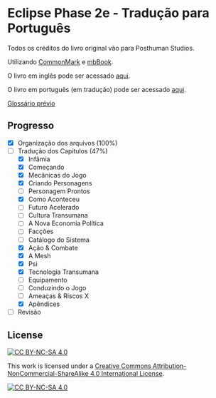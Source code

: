 # Eclipse Phase 2e - Tradução para Português

Todos os créditos do livro original vão para Posthuman Studios.

Utilizando [CommonMark](https://commonmark.org/) e [mbBook](https://github.com/rust-lang/mdBook).

O livro em inglês pode ser acessado [aqui](https://luizbgomide.github.io/EclipsePhase2e-ptbr/en/).

O livro em português (em tradução) pode ser acessado [aqui](https://luizbgomide.github.io/EclipsePhase2e-ptbr/pt_br/).

[Glossário prévio](https://docs.google.com/spreadsheets/d/1ADzdDhGXVs7zfvG0qkj4LtynFpFeAbmq_pDksrWgMPI/edit?usp=sharing)

## Progresso

- [x] Organização dos arquivos (100%)
- [ ] Tradução dos Capítulos (47%)
  - [x] Infâmia
  - [x] Começando
  - [x] Mecânicas do Jogo
  - [x] Criando Personagens
  - [ ] Personagem Prontos
  - [x] Como Aconteceu
  - [ ] Futuro Acelerado
  - [ ] Cultura Transumana
  - [ ] A Nova Economia Política
  - [ ] Facções
  - [ ] Catálogo do Sistema
  - [x] Ação & Combate
  - [x] A Mesh
  - [x] Psi
  - [x] Tecnologia Transumana
  - [ ] Equipamento
  - [ ] Conduzindo o Jogo
  - [ ] Ameaças & Riscos X
  - [x] Apêndices
- [ ] Revisão

## License

[![CC BY-NC-SA 4.0][cc-by-nc-sa-shield]][cc-by-nc-sa]

This work is licensed under a [Creative Commons Attribution-NonCommercial-ShareAlike 4.0 International License][cc-by-nc-sa].

[![CC BY-NC-SA 4.0][cc-by-nc-sa-image]][cc-by-nc-sa]

[cc-by-nc-sa]: http://creativecommons.org/licenses/by-nc-sa/4.0/
[cc-by-nc-sa-image]: https://licensebuttons.net/l/by-nc-sa/4.0/88x31.png
[cc-by-nc-sa-shield]: https://img.shields.io/badge/License-CC%20BY--NC--SA%204.0-lightgrey.svg
